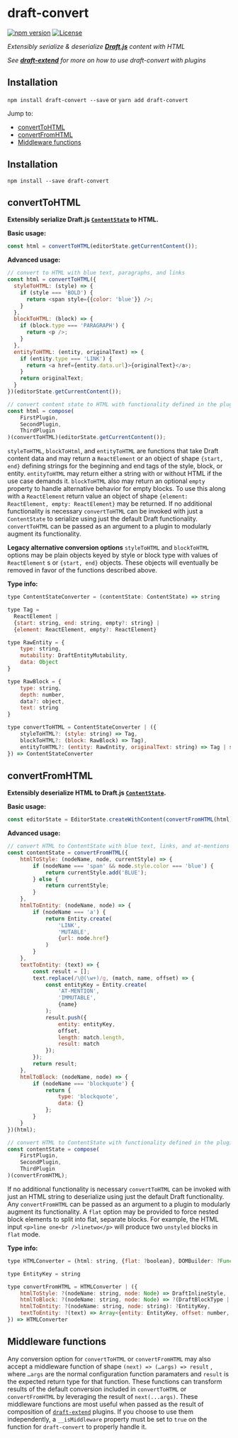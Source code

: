 # **draft-convert**

[![npm version](https://badge.fury.io/js/draft-convert.svg)](https://www.npmjs.com/package/draft-convert) [![License](https://img.shields.io/badge/License-Apache%202.0-blue.svg)](https://opensource.org/licenses/Apache-2.0)

*Extensibly serialize & deserialize [**Draft.js**](http://draftjs.org/) content with HTML*

*See [**draft-extend**](http://github.com/HubSpot/draft-extend) for more on how to use draft-convert with plugins*

## Installation

`npm install draft-convert --save` or `yarn add draft-convert`

Jump to:

- [convertToHTML](#converttohtml)
- [convertFromHTML](#convertfromhtml)
- [Middleware functions](#middleware-functions)

## Installation

    npm install --save draft-convert


## convertToHTML

**Extensibly serialize Draft.js [`ContentState`](http://facebook.github.io/draft-js/docs/api-reference-content-state.html#content) to HTML.**

**Basic usage:**
```javascript
const html = convertToHTML(editorState.getCurrentContent());
```
**Advanced usage:**
```javascript
// convert to HTML with blue text, paragraphs, and links
const html = convertToHTML({
  styleToHTML: (style) => {
    if (style === 'BOLD') {
      return <span style={{color: 'blue'}} />;
    }
  },
  blockToHTML: (block) => {
    if (block.type === 'PARAGRAPH') {
      return <p />;
    }
  },
  entityToHTML: (entity, originalText) => {
    if (entity.type === 'LINK') {
      return <a href={entity.data.url}>{originalText}</a>;
    }
    return originalText;
  }
})(editorState.getCurrentContent());

// convert content state to HTML with functionality defined in the plugins applied
const html = compose(
    FirstPlugin,
    SecondPlugin,
    ThirdPlugin
)(convertToHTML)(editorState.getCurrentContent());
```


`styleToHTML`, `blockToHtml`, and `entityToHTML` are functions that take Draft content data and may return a `ReactElement` or an object of shape `{start, end}`  defining strings for the beginning and end tags of the style, block, or entity. `entityToHTML` may return either a string with or without HTML if the use case demands it. `blockToHTML` also may return an optional `empty` property to handle alternative behavior for empty blocks. To use this along with a `ReactElement` return value an object of shape `{element: ReactElement, empty: ReactElement}` may be returned. If no additional functionality is necessary `convertToHTML` can be invoked with just a `ContentState` to serialize using just the default Draft functionality. `convertToHTML` can be passed as an argument to a plugin to modularly augment its functionality.

**Legacy alternative conversion options**
`styleToHTML` and `blockToHTML` options may be plain objects keyed by style or block type with values of `ReactElement` s or `{start, end}`  objects. These objects will eventually be removed in favor of the functions described above.

**Type info:**
```javascript
type ContentStateConverter = (contentState: ContentState) => string

type Tag =
  ReactElement |
  {start: string, end: string, empty?: string} |
  {element: ReactElement, empty?: ReactElement}

type RawEntity = {
    type: string,
    mutability: DraftEntityMutability,
    data: Object
}

type RawBlock = {
    type: string,
    depth: number,
    data?: object,
    text: string
}

type convertToHTML = ContentStateConverter | ({
    styleToHTML?: (style: string) => Tag,
    blockToHTML?: (block: RawBlock) => Tag),
    entityToHTML?: (entity: RawEntity, originalText: string) => Tag | string
}) => ContentStateConverter
```

## convertFromHTML

**Extensibly deserialize HTML to Draft.js [`ContentState`](http://facebook.github.io/draft-js/docs/api-reference-content-state.html#content).**

**Basic usage:**
```javascript
const editorState = EditorState.createWithContent(convertFromHTML(html));
```

**Advanced usage:**
```javascript
// convert HTML to ContentState with blue text, links, and at-mentions
const contentState = convertFromHTML({
    htmlToStyle: (nodeName, node, currentStyle) => {
        if (nodeName === 'span' && node.style.color === 'blue') {
            return currentStyle.add('BLUE');
        } else {
            return currentStyle;
        }
    },
    htmlToEntity: (nodeName, node) => {
        if (nodeName === 'a') {
            return Entity.create(
                'LINK',
                'MUTABLE',
                {url: node.href}
            )
        }
    },
    textToEntity: (text) => {
        const result = [];
        text.replace(/\@(\w+)/g, (match, name, offset) => {
            const entityKey = Entity.create(
                'AT-MENTION',
                'IMMUTABLE',
                {name}
            );
            result.push({
                entity: entityKey,
                offset,
                length: match.length,
                result: match
            });
        });
        return result;
    },
    htmlToBlock: (nodeName, node) => {
        if (nodeName === 'blockquote') {
            return {
                type: 'blockquote',
                data: {}
            };
        }
    }
})(html);

// convert HTML to ContentState with functionality defined in the plugins applied
const contentState = compose(
    FirstPlugin,
    SecondPlugin,
    ThirdPlugin
)(convertFromHTML);
```

If no additional functionality is necessary `convertToHTML` can be invoked with just an HTML string to deserialize using just the default Draft functionality. Any `convertFromHTML` can be passed as an argument to a plugin to modularly augment its functionality. A `flat` option may be provided to force nested block elements to split into flat, separate blocks. For example, the HTML input `<p>line one<br />linetwo</p>` will produce two `unstyled` blocks in `flat` mode.

**Type info:**
```javascript
type HTMLConverter = (html: string, {flat: ?boolean}, DOMBuilder: ?Function) => ContentState

type EntityKey = string

type convertFromHTML = HTMLConverter | ({
    htmlToStyle: ?(nodeName: string, node: Node) => DraftInlineStyle,
    htmlToBlock: ?(nodeName: string, node: Node) => ?(DraftBlockType | {type: DraftBlockType, data: object} | false),
    htmlToEntity: ?(nodeName: string, node: string): ?EntityKey,
    textToEntity: ?(text) => Array<{entity: EntityKey, offset: number, length: number, result: ?string}>
}) => HTMLConverter
```

## Middleware functions

Any conversion option for `convertToHTML`  or `convertFromHTML` may also accept a middleware function of shape `(next) => (…args) => result` , where `…args` are the normal configuration function paramaters and `result` is the expected return type for that function. These functions can transform results of the default conversion included in `convertToHTML` or `convertFromHTML` by leveraging the result of `next(...args)`. These middleware functions are most useful when passed as the result of composition of [`draft-extend`](http://github.com/HubSpot/draft-extend) plugins. If you choose to use them independently, a `__isMiddleware` property must be set to `true` on the function for `draft-convert` to properly handle it.

